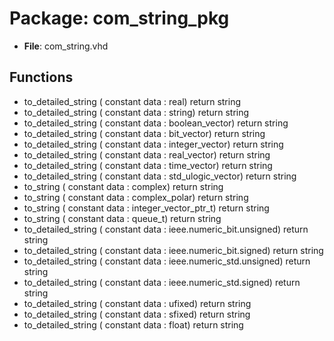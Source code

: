 # Package: com_string_pkg

- **File**: com_string.vhd
## Functions
- to_detailed_string <font id="function_arguments">( constant data : real) </font> <font id="function_return">return string </font>
- to_detailed_string <font id="function_arguments">( constant data : string) </font> <font id="function_return">return string </font>
- to_detailed_string <font id="function_arguments">( constant data : boolean_vector) </font> <font id="function_return">return string </font>
- to_detailed_string <font id="function_arguments">( constant data : bit_vector) </font> <font id="function_return">return string </font>
- to_detailed_string <font id="function_arguments">( constant data : integer_vector) </font> <font id="function_return">return string </font>
- to_detailed_string <font id="function_arguments">( constant data : real_vector) </font> <font id="function_return">return string </font>
- to_detailed_string <font id="function_arguments">( constant data : time_vector) </font> <font id="function_return">return string </font>
- to_detailed_string <font id="function_arguments">( constant data : std_ulogic_vector) </font> <font id="function_return">return string </font>
- to_string <font id="function_arguments">( constant data : complex) </font> <font id="function_return">return string </font>
- to_string <font id="function_arguments">( constant data : complex_polar) </font> <font id="function_return">return string </font>
- to_string <font id="function_arguments">( constant data : integer_vector_ptr_t) </font> <font id="function_return">return string </font>
- to_string <font id="function_arguments">( constant data : queue_t) </font> <font id="function_return">return string </font>
- to_detailed_string <font id="function_arguments">( constant data : ieee.numeric_bit.unsigned) </font> <font id="function_return">return string </font>
- to_detailed_string <font id="function_arguments">( constant data : ieee.numeric_bit.signed) </font> <font id="function_return">return string </font>
- to_detailed_string <font id="function_arguments">( constant data : ieee.numeric_std.unsigned) </font> <font id="function_return">return string </font>
- to_detailed_string <font id="function_arguments">( constant data : ieee.numeric_std.signed) </font> <font id="function_return">return string </font>
- to_detailed_string <font id="function_arguments">( constant data : ufixed) </font> <font id="function_return">return string </font>
- to_detailed_string <font id="function_arguments">( constant data : sfixed) </font> <font id="function_return">return string </font>
- to_detailed_string <font id="function_arguments">( constant data : float) </font> <font id="function_return">return string </font>
